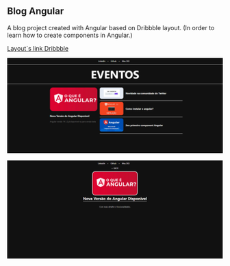 ## Blog Angular

A blog project created with Angular based on Dribbble layout. (In order to learn how to create components in Angular.)

[Layout´s link Dribbble](https://dribbble.com/shots/18089191-Blog-Layout?utm_source=Clipboard_Shot&utm_campaign=dwinawan&utm_content=Blog%20Layout&utm_medium=Social_Share&utm_source=Clipboard_Shot&utm_campaign=dwinawan&utm_content=Blog%20Layout&utm_medium=Social_Share)

![Home page](image.png)

![About page](image-1.png)
